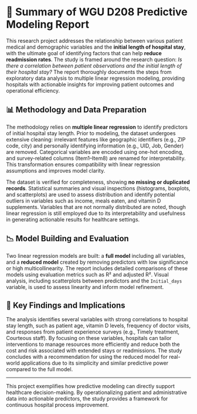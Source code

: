 # 📘 Summary of WGU D208 Predictive Modeling Report

This research project addresses the relationship between various patient medical and demographic variables and the **initial length of hospital stay**, with the ultimate goal of identifying factors that can help **reduce readmission rates**. The study is framed around the research question: *Is there a correlation between patient observations and the initial length of their hospital stay?* The report thoroughly documents the steps from exploratory data analysis to multiple linear regression modeling, providing hospitals with actionable insights for improving patient outcomes and operational efficiency.

## 📊 Methodology and Data Preparation

The methodology relies on **multiple linear regression** to identify predictors of initial hospital stay length. Prior to modeling, the dataset undergoes extensive cleaning: irrelevant features like geographic identifiers (e.g., ZIP code, city) and personally identifying information (e.g., UID, Job, Gender) are removed. Categorical variables are encoded using one-hot encoding, and survey-related columns (Item1–Item8) are renamed for interpretability. This transformation ensures compatibility with linear regression assumptions and improves model clarity.

The dataset is verified for completeness, showing **no missing or duplicated records**. Statistical summaries and visual inspections (histograms, boxplots, and scatterplots) are used to assess distribution and identify potential outliers in variables such as income, meals eaten, and vitamin D supplements. Variables that are not normally distributed are noted, though linear regression is still employed due to its interpretability and usefulness in generating actionable results for healthcare settings.

## 📉 Model Building and Evaluation

Two linear regression models are built: a **full model** including all variables, and a **reduced model** created by removing predictors with low significance or high multicollinearity. The report includes detailed comparisons of these models using evaluation metrics such as R² and adjusted R². Visual analysis, including scatterplots between predictors and the `Initial_days` variable, is used to assess linearity and inform model refinement.

## 📌 Key Findings and Implications

The analysis identifies several variables with strong correlations to hospital stay length, such as patient age, vitamin D levels, frequency of doctor visits, and responses from patient experience surveys (e.g., Timely treatment, Courteous staff). By focusing on these variables, hospitals can tailor interventions to manage resources more efficiently and reduce both the cost and risk associated with extended stays or readmissions. The study concludes with a recommendation for using the reduced model for real-world applications due to its simplicity and similar predictive power compared to the full model.

---

This project exemplifies how predictive modeling can directly support healthcare decision-making. By operationalizing patient and administrative data into actionable predictors, the study provides a framework for continuous hospital process improvement.
